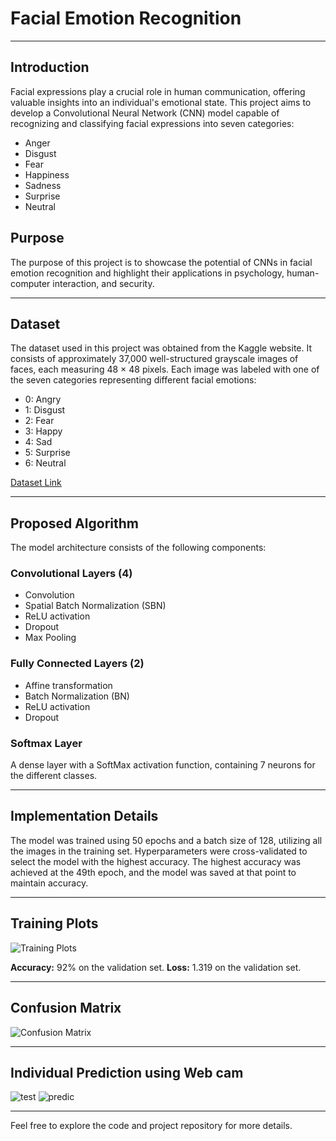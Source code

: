 # Facial Emotion Recognition

---

## Introduction

Facial expressions play a crucial role in human communication, offering valuable insights into an individual's emotional state. This project aims to develop a Convolutional Neural Network (CNN) model capable of recognizing and classifying facial expressions into seven categories:

- Anger
- Disgust
- Fear
- Happiness
- Sadness
- Surprise
- Neutral

## Purpose

The purpose of this project is to showcase the potential of CNNs in facial emotion recognition and highlight their applications in psychology, human-computer interaction, and security.

---

## Dataset

The dataset used in this project was obtained from the Kaggle website. It consists of approximately 37,000 well-structured grayscale images of faces, each measuring 48 × 48 pixels. Each image was labeled with one of the seven categories representing different facial emotions:

- 0: Angry
- 1: Disgust
- 2: Fear
- 3: Happy
- 4: Sad
- 5: Surprise
- 6: Neutral

[Dataset Link](https://www.kaggle.com/datasets/msambare/fer2013)

---

## Proposed Algorithm

The model architecture consists of the following components:

### Convolutional Layers (4)
- Convolution
- Spatial Batch Normalization (SBN)
- ReLU activation
- Dropout
- Max Pooling

### Fully Connected Layers (2)
- Affine transformation
- Batch Normalization (BN)
- ReLU activation
- Dropout

### Softmax Layer
A dense layer with a SoftMax activation function, containing 7 neurons for the different classes.

---

## Implementation Details

The model was trained using 50 epochs and a batch size of 128, utilizing all the images in the training set. Hyperparameters were cross-validated to select the model with the highest accuracy. The highest accuracy was achieved at the 49th epoch, and the model was saved at that point to maintain accuracy.

---

## Training Plots

![Training Plots](https://github.com/rohan-badugula/Facial_Emotion_Recognition/assets/75232973/0d438a10-3f11-4346-84f1-4bd86905a42b)

**Accuracy:** 92% on the validation set.
**Loss:** 1.319 on the validation set.

---

## Confusion Matrix

![Confusion Matrix](https://github.com/rohan-badugula/Facial_Emotion_Recognition/assets/75232973/30356a3b-edd2-48ce-94a2-dd5ada4fc143)

---

## Individual Prediction using Web cam
![test](https://github.com/rohan-badugula/Facial_Emotion_Recognition/assets/75232973/f70ef6bd-7d6e-42cd-9efb-2b78bb682b82) ![predic](https://github.com/rohan-badugula/Facial_Emotion_Recognition/assets/75232973/1f06e66b-8717-4d81-af08-50d586cc3b89)

---

Feel free to explore the code and project repository for more details.




